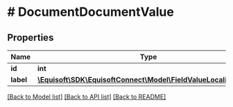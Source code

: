# # DocumentDocumentValue

## Properties

Name | Type | Description | Notes
------------ | ------------- | ------------- | -------------
**id** | **int** |  | [optional]
**label** | [**\Equisoft\SDK\EquisoftConnect\Model\FieldValueLocalizedString**](FieldValueLocalizedString.md) |  | [optional]

[[Back to Model list]](../../README.md#models) [[Back to API list]](../../README.md#endpoints) [[Back to README]](../../README.md)
